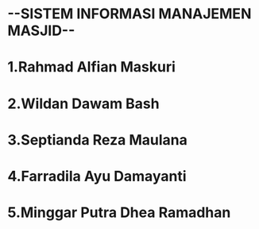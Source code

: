 # --SISTEM INFORMASI MANAJEMEN MASJID--
# 1.Rahmad Alfian Maskuri 
# 2.Wildan Dawam Bash
# 3.Septianda Reza Maulana
# 4.Farradila Ayu Damayanti
# 5.Minggar Putra Dhea Ramadhan
